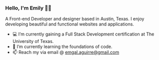 ### Hello, I'm Emily 👋🏼
 A Front-end Developer and designer based in Austin, Texas.
 I enjoy developing beautiful and functional websites and applications.
 
 - 💻    I’m currently gaining a Full Stack Development certification at The University of Texas. 
 - 🌱    I’m currently learning the foundations of code. 
 - 📫    Reach my via email @ emgal.aguirre@gmail.com
   

<!--
**emgal-aguirre/emgal-aguirre** is a ✨ _special_ ✨ repository because its `README.md` (this file) appears on your GitHub profile.

Here are some ideas to get you started:

- 🔭 I’m currently working on ...
- 🌱 I’m currently learning ...
- 👯 I’m looking to collaborate on ...
- 🤔 I’m looking for help with ...
- 💬 Ask me about ...
- 📫 How to reach me: ...
- 😄 Pronouns: ...
- ⚡ Fun fact: ...
-->

